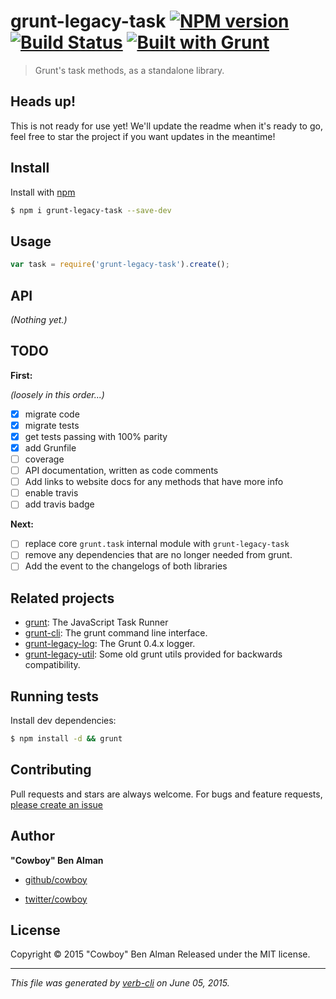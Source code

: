 # grunt-legacy-task [![NPM version](https://badge.fury.io/js/grunt-legacy-task.svg)](http://badge.fury.io/js/grunt-legacy-task)  [![Build Status](https://travis-ci.org/gruntjs/grunt-legacy-task.svg)](https://travis-ci.org/gruntjs/grunt-legacy-task)  [![Built with Grunt](https://cdn.gruntjs.com/builtwith.png)](http://gruntjs.com/)

> Grunt's task methods, as a standalone library.

## Heads up!

This is not ready for use yet! We'll update the readme when it's ready to go, feel free to star the project if you want updates in the meantime!

## Install

Install with [npm](https://www.npmjs.com/)

```sh
$ npm i grunt-legacy-task --save-dev
```

## Usage

```js
var task = require('grunt-legacy-task').create();
```

## API

_(Nothing yet.)_

## TODO

**First:**

_(loosely in this order...)_

* [x] migrate code
* [x] migrate tests
* [x] get tests passing with 100% parity
* [x] add Grunfile
* [ ] coverage
* [ ] API documentation, written as code comments
* [ ] Add links to website docs for any methods that have more info
* [ ] enable travis
* [ ] add travis badge

**Next:**

* [ ] replace core `grunt.task` internal module with `grunt-legacy-task`
* [ ] remove any dependencies that are no longer needed from grunt.
* [ ] Add the event to the changelogs of both libraries

## Related projects

* [grunt](http://gruntjs.com/): The JavaScript Task Runner
* [grunt-cli](http://gruntjs.com/): The grunt command line interface.
* [grunt-legacy-log](http://gruntjs.com/): The Grunt 0.4.x logger.
* [grunt-legacy-util](http://gruntjs.com/): Some old grunt utils provided for backwards compatibility.

## Running tests

Install dev dependencies:

```sh
$ npm install -d && grunt
```

## Contributing

Pull requests and stars are always welcome. For bugs and feature requests, [please create an issue](https://github.com/gruntjs/grunt-legacy-task/issues/new)

## Author

**"Cowboy" Ben Alman**

+ [github/cowboy](https://github.com/cowboy)
* [twitter/cowboy](http://twitter.com/cowboy)

## License

Copyright © 2015 "Cowboy" Ben Alman
Released under the MIT license.

***

_This file was generated by [verb-cli](https://github.com/assemble/verb-cli) on June 05, 2015._
